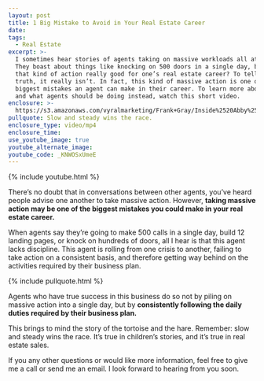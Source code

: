 ```yaml
---
layout: post
title: 1 Big Mistake to Avoid in Your Real Estate Career
date:
tags:
  - Real Estate
excerpt: >-
  I sometimes hear stories of agents taking on massive workloads all at once.
  They boast about things like knocking on 500 doors in a single day, but is
  that kind of action really good for one’s real estate career? To tell the
  truth, it really isn’t. In fact, this kind of massive action is one of the
  biggest mistakes an agent can make in their career. To learn more about why,
  and what agents should be doing instead, watch this short video.
enclosure: >-
  https://s3.amazonaws.com/vyralmarketing/Frank+Gray/Inside%2520Abby%2520Realty-%2520Massive%2520Action%2520Can%2520Be%2520Bad.mp4
pullquote: Slow and steady wins the race.
enclosure_type: video/mp4
enclosure_time:
use_youtube_image: true
youtube_alternate_image:
youtube_code: _KNWOSxUmeE
---
```


{% include youtube.html %}

There’s no doubt that in conversations between other agents, you’ve heard people advise one another to take massive action. However, **taking massive action may be one of the biggest mistakes you could make in your real estate career.**

When agents say they’re going to make 500 calls in a single day, build 12 landing pages, or knock on hundreds of doors, all I hear is that this agent lacks discipline. This agent is rolling from one crisis to another, failing to take action on a consistent basis, and therefore getting way behind on the activities required by their business plan.

{% include pullquote.html %}

Agents who have true success in this business do so not by piling on massive action into a single day, but by **consistently following the daily duties required by their business plan.**

This brings to mind the story of the tortoise and the hare. Remember: slow and steady wins the race. It’s true in children’s stories, and it’s true in real estate sales.

If you any other questions or would like more information, feel free to give me a call or send me an email. I look forward to hearing from you soon.